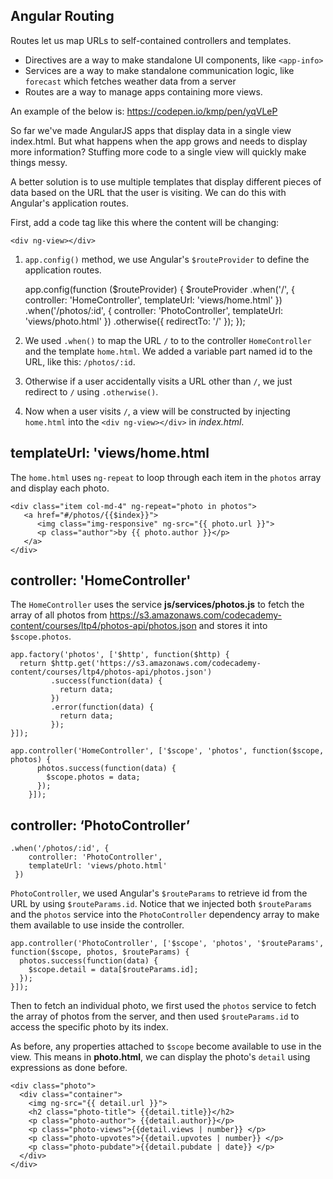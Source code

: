 ## Angular Routing

Routes let us map URLs to self-contained controllers and templates. 


- Directives are a way to make standalone UI components, like `<app-info>`
- Services are a way to make standalone communication logic, like `forecast` which fetches weather data from a server
- Routes are a way to manage apps containing more views.

An example of the below is: <https://codepen.io/kmp/pen/yqVLeP>

So far we've made AngularJS apps that display data in a single view index.html. But what happens when the app grows and needs to display more information? Stuffing more code to a single view will quickly make things messy.

A better solution is to use multiple templates that display different pieces of data based on the URL that the user is visiting. We can do this with Angular's application routes.

First, add a code tag like this where the content will be changing:

	<div ng-view></div>

1) `app.config()` method, we use Angular's `$routeProvider` to define the application routes.

	app.config(function ($routeProvider) { 
	  $routeProvider 
	    .when('/', { 
	      controller: 'HomeController', 
	      templateUrl: 'views/home.html' 
	    }) 
		.when('/photos/:id', {
		    controller: 'PhotoController',
		    templateUrl: 'views/photo.html'
		 })
	    .otherwise({ 
	      redirectTo: '/' 
	    }); 
	});


2) We used `.when()` to map the URL `/` to to the controller `HomeController` and the template `home.html`. We added a variable part named id to the URL, like this: `/photos/:id`.

3) Otherwise if a user accidentally visits a URL other than `/`, we just redirect to `/` using `.otherwise()`.

4) Now when a user visits `/`, a view will be constructed by injecting `home.html` into the `<div ng-view></div>` in *index.html*.

## templateUrl: 'views/home.html
The `home.html` uses `ng-repeat` to loop through each item in the `photos` array and display each photo.

	<div class="item col-md-4" ng-repeat="photo in photos">
	   <a href="#/photos/{{$index}}">
	      <img class="img-responsive" ng-src="{{ photo.url }}">
	      <p class="author">by {{ photo.author }}</p>
	   </a>
	</div>

## controller: 'HomeController'
The `HomeController` uses the service **js/services/photos.js** to fetch the array of all photos from <https://s3.amazonaws.com/codecademy-content/courses/ltp4/photos-api/photos.json> and stores it into `$scope.photos`.

	app.factory('photos', ['$http', function($http) {
	  return $http.get('https://s3.amazonaws.com/codecademy-content/courses/ltp4/photos-api/photos.json')
	         .success(function(data) {
	           return data;
	         })
	         .error(function(data) {
	           return data;
	         });
	}]);

	app.controller('HomeController', ['$scope', 'photos', function($scope, photos) {
		  photos.success(function(data) {
		    $scope.photos = data;
		  });
		}]);

## controller: ‘PhotoController’

	.when('/photos/:id', {
        controller: 'PhotoController',
        templateUrl: 'views/photo.html'
     })

`PhotoController`, we used Angular's `$routeParams` to retrieve id from the URL by using `$routeParams.id`. Notice that we injected both `$routeParams` and the `photos` service into the `PhotoController` dependency array to make them available to use inside the controller.

	app.controller('PhotoController', ['$scope', 'photos', '$routeParams', function($scope, photos, $routeParams) {
	  photos.success(function(data) {
	    $scope.detail = data[$routeParams.id];
	  });
	}]);


Then to fetch an individual photo, we first used the `photos` service to fetch the array of photos from the server, and then used `$routeParams.id` to access the specific photo by its index.

As before, any properties attached to `$scope` become available to use in the view. This means in **photo.html**, we can display the photo's `detail` using expressions as done before.

	<div class="photo">
	  <div class="container">
	    <img ng-src="{{ detail.url }}">
	    <h2 class="photo-title"> {{detail.title}}</h2>
	    <p class="photo-author"> {{detail.author}}</p>
	    <p class="photo-views">{{detail.views | number}} </p>
	    <p class="photo-upvotes">{{detail.upvotes | number}} </p>
	    <p class="photo-pubdate">{{detail.pubdate | date}} </p>
	  </div>
	</div>

